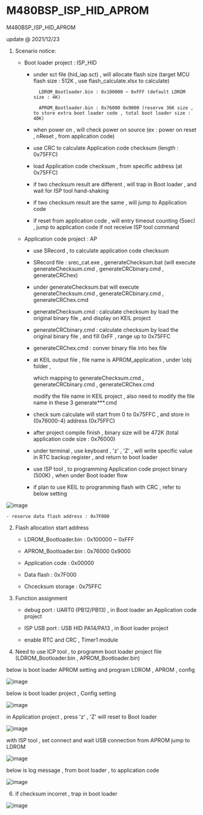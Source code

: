 # M480BSP_ISP_HID_APROM
 M480BSP_ISP_HID_APROM

update @ 2021/12/23

1. Scenario notice:

	- Boot loader project : ISP_HID 
	
		- under sct file (hid_iap.sct) , will allocate flash size (target MCU flash size : 512K , use flash_calculate.xlsx to calculate)
		
				LDROM_Bootloader.bin : 0x100000 ~ 0xFFF (default LDROM size : 4K)
			
				APROM_Bootloader.bin : 0x76000 0x9000 (reserve 36K size , to store extra boot loader code , total boot loader size : 40K)
	
		- when power on , will check power on source (ex : power on reset , nReset , from application code)
	
		- use CRC to calculate Application code checksum (length : 0x75FFC)
		
		- load Application code checksum , from specific address (at 0x75FFC)
		
		- if two checksum result are different , will trap in Boot loader , and wait for ISP tool hand-shaking
		
		- if two checksum result are the same , will jump to Application code

		- if reset from application code , will entry timeout counting (5sec) , jump to application code if not receive ISP tool command
	
	- Application code project : AP
	
		- use SRecord , to calculate application code checksum 
		
		- SRecord file : srec_cat.exe , generateChecksum.bat (will execute generateChecksum.cmd , generateCRCbinary.cmd , generateCRChex)
					
		- under generateChecksum.bat will execute generateChecksum.cmd , generateCRCbinary.cmd , generateCRChex.cmd
	
		- generateChecksum.cmd : calculate checksum by load the original binary file , and display on KEIL project
		
		- generateCRCbinary.cmd : calculate checksum by load the original binary file , and fill 0xFF , range up to 0x75FFC
		
		- generateCRChex.cmd : conver binary file into hex file
		
		- at KEIL output file , file name is APROM_application , under \obj folder , 
	
			which mapping to generateChecksum.cmd , generateCRCbinary.cmd , generateCRChex.cmd
	
			modify the file name in KEIL project , also need to modify the file name in these 3 generate***.cmd		
			
		- check sum calculate will start from 0 to 0x75FFC , and store in (0x76000-4) address (0x75FFC)
		
		- after project compile finish , binary size will be 472K (total application code size : 0x76000)
		
		- under terminal , use keyboard , 'z' , 'Z' , will write specific value in RTC backup register , and return to boot loader
		
		- use ISP tool , to programming Application code project binary (500K) , when under Boot loader flow		
		
		- if plan to use KEIL to programming flash with CRC , refer to below setting
		
![image](https://github.com/released/M480BSP_ISP_HID_APROM/blob/main/program_by_KEIL.jpg)
		
		
	- reserve data flash address : 0x7F000
	
2. Flash allocation start address

	- LDROM_Bootloader.bin : 0x100000 ~ 0xFFF
	
	- APROM_Bootloader.bin : 0x76000 0x9000
	
	- Application code : 0x00000
	
	- Data flash : 0x7F000
	
	- Chcecksum storage : 0x75FFC

3. Function assignment

	- debug port : UART0 (PB12/PB13) , in Boot loader an Application code project
	
	- ISP USB port : USB HID PA14/PA13 , in Boot loader project
	
	- enable RTC and CRC , Timer1 module
	
4. Need to use ICP tool , to programm boot loader project file (LDROM_Bootloader.bin , APROM_Bootloader.bin)

below is boot loader APROM setting and program LDROM , APROM , config 

![image](https://github.com/released/M480BSP_ISP_HID_APROM/blob/main/LDROM_ICP.jpg)

below is boot loader project , Config setting 

![image](https://github.com/released/M480BSP_ISP_HID_APROM/blob/main/Config_Bits.jpg)

in Application project , press 'z' , 'Z' will reset to Boot loader 

![image](https://github.com/released/M480BSP_ISP_HID_APROM/blob/main/Under_APROM_z.jpg)

with ISP tool , set connect and wait USB connection from APROM jump to LDROM

![image](https://github.com/released/M480BSP_ISP_HID_APROM/blob/main/ISP_connect.jpg)

below is log message , from boot loader , to application code

![image](https://github.com/released/M480BSP_ISP_HID_APROM/blob/main/regular_power_on_check_checksum.jpg)

6. if checksum incorret , trap in boot loader 

![image](https://github.com/released/M480BSP_ISP_HID_APROM/blob/main/error_checksum_stay_in_boot_loader.jpg)


